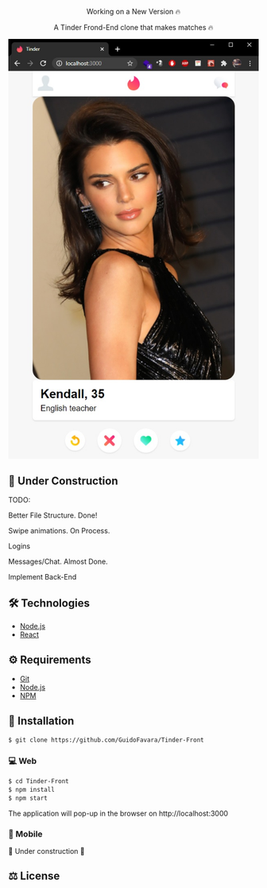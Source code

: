<p align="center">Working on a New Version 🔥</p>

<p align="center">A Tinder Frond-End clone that makes matches 🔥</p>

<div align="center">
  <img src="https://raw.githubusercontent.com/GuidoFavara/Tinder-Front/master/preview.jpg" />
</div>

#####

## 🚧 Under Construction

TODO:

Better File Structure. Done!

Swipe animations. On Process.

Logins

Messages/Chat. Almost Done.

Implement Back-End


## 🛠️ Technologies

<ul>
  <li><a href="https://nodejs.org/en/">Node.js</a></li>
  <li><a href="https://reactjs.org/">React</a></li>

</ul>

## ⚙️ Requirements

<ul>
  <li><a href="https://git-scm.com/">Git</a></li>
  <li><a href="https://nodejs.org/en/">Node.js</a></li>
  <li><a href="https://www.npmjs.com/">NPM</a></li>

</ul>

## 🚀 Installation

```bash
$ git clone https://github.com/GuidoFavara/Tinder-Front
```


### 💻 Web

```bash
$ cd Tinder-Front
$ npm install
$ npm start
```

The application will pop-up in the browser on http://localhost:3000

### 📱 Mobile

🚧 Under construction 🚧

## ⚖️ License
